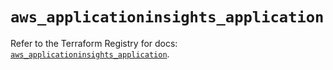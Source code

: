 # `aws_applicationinsights_application`

Refer to the Terraform Registry for docs: [`aws_applicationinsights_application`](https://registry.terraform.io/providers/hashicorp/aws/6.3.0/docs/resources/applicationinsights_application).
